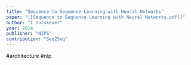 ```yaml
---
title: "Sequence to Sequence Learning with Neural Networks"
paper: "[[Sequence to Sequence Learning with Neural Networks.pdf]]"
author: "I Sutskever"
year: 2014
publisher: "NIPS"
contribution: "Seq2Seq"
---
```

#architecture #nlp 